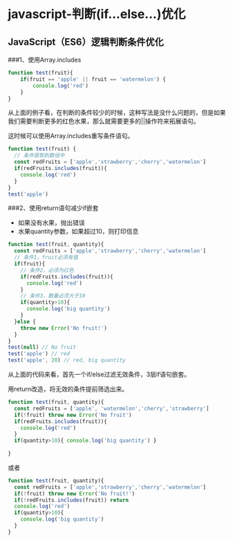 # javascript-判断(if...else...)优化
JavaScript（ES6）逻辑判断条件优化
---
###1、使用Array.includes

```javascript
function test(fruit){
    if(fruit == 'apple' || fruit == 'watermelon') {
        console.log('red')
    }
}
```
从上面的例子看，在判断的条件较少的时候，这种写法是没什么问题的，但是如果我们需要判断更多的红色水果，那么就需要更多的||操作符来拓展语句。

这时候可以使用Array.includes重写条件语句。

```javascript
function test(fruit) {
  // 条件提取到数组中
  const redFruits = ['apple','strawberry','cherry','watermelon']
  if(redFruits.includes(fruit)){
    console.log('red')
  }
}
test('apple')
```

###2、使用return语句减少if嵌套
* 如果没有水果，抛出错误
* 水果quantity参数，如果超过10，则打印信息
```javascript
function test(fruit, quantity){
  const redFruits = ['apple','strawberry','cherry','watermelon']
  // 条件1，fruit必须有值
  if(fruit){
    // 条件2，必须为红色
    if(redFruits.includes(fruit)){
      console.log('red')
    }
    // 条件3，数量必须大于10
    if(quantity>10){
      console.log('big quantity')
    }
  }else {
    throw new Error('No fruit!')
  }
}
test(null) // No fruit
test('apple') // red
test('apple', 20) // red, big quantity
```
从上面的代码来看，首先一个if/else过滤无效条件，3层if语句嵌套。

用return改造，将无效的条件提前筛选出来。

```javascript
function test(fruit, quantity){
  const redFruits = ['apple', 'watermelon','cherry','strawberry']
  if(!fruit) throw new Error('No fruit')
  if(redFruits.includes(fruit)){
    console.log('red')
  }
  if(quantity>10){ console.log('big quantity') }
  
}
```
或者

```javascript
function test(fruit, quantity){
  const redFruits = ['apple','strawberry','cherry','watermelon']
  if(!fruit) throw new Error('No fruit!')
  if(!redFruits.includes(fruit)) return
  console.log('red')
  if(quantity>10){
    console.log('big quantity')
  }
}
```
